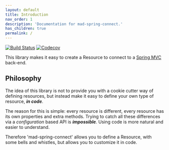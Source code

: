 ```yaml
---
layout: default
title: Introduction
nav_order: 1
description: 'Documentation for mad-spring-connect.'
has_children: true
permalink: /
---
```


[![Build Status](https://travis-ci.org/42BV/mad-spring-connect.svg?branch=master)](https://travis-ci.org/42BV/mad-spring-connect)
[![Codecov](https://codecov.io/gh/42BV/mad-spring-connect/branch/master/graph/badge.svg)](https://codecov.io/gh/42BV/mad-spring-connect)

This library makes it easy to create a Resource to connect to a [Spring MVC](https://docs.spring.io/spring/docs/current/spring-framework-reference/html/mvc.html) back-end.

## Philosophy

The idea of this library is not to provide you with a cookie cutter
way of defining resources, but instead make it easy to define your own
type of resource, **_in code_**.

The reason for this is simple: every resource is different, every resource
has its own properties and extra methods. Trying to catch all these
differences via a _configuration_ based API is **_impossible_**. Using
code is more natural and easier to understand.

Therefore 'mad-spring-connect' allows you to define a Resource, with
some bells and whistles, but allows you to customize it in code.
